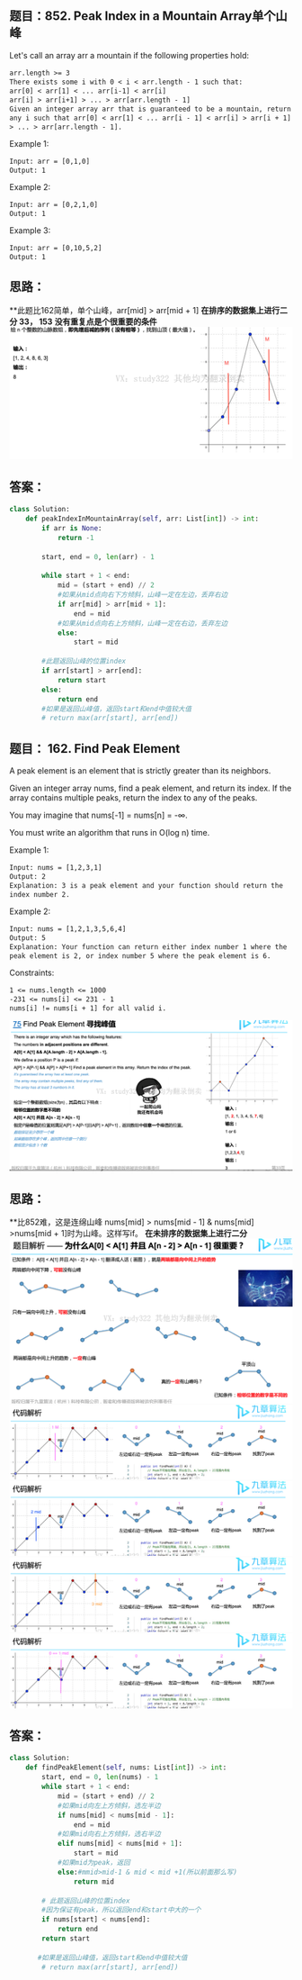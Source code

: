 ## 题目：852. Peak Index in a Mountain Array单个山峰

Let's call an array arr a mountain if the following properties hold:
```
arr.length >= 3
There exists some i with 0 < i < arr.length - 1 such that:
arr[0] < arr[1] < ... arr[i-1] < arr[i]
arr[i] > arr[i+1] > ... > arr[arr.length - 1]
Given an integer array arr that is guaranteed to be a mountain, return any i such that arr[0] < arr[1] < ... arr[i - 1] < arr[i] > arr[i + 1] > ... > arr[arr.length - 1].
``` 

Example 1:
```
Input: arr = [0,1,0]
Output: 1
```
Example 2:
```
Input: arr = [0,2,1,0]
Output: 1
```
Example 3:
```
Input: arr = [0,10,5,2]
Output: 1
```
## 思路：
**此题比162简单，单个山峰，arr[mid] > arr[mid + 1] 
**在排序的数据集上进行二分 33， 153**
**没有重复点是个很重要的条件**
![p](https://github.com/SSRRBB/Leetcode/blob/main/Images/55.png)


## 答案：
```python
class Solution:
    def peakIndexInMountainArray(self, arr: List[int]) -> int:
        if arr is None:
            return -1
        
        start, end = 0, len(arr) - 1
        
        while start + 1 < end:
            mid = (start + end) // 2
            #如果从mid点向右下方倾斜，山峰一定在左边，丢弃右边   
            if arr[mid] > arr[mid + 1]:
                end = mid
            #如果从mid点向右上方倾斜，山峰一定在右边，丢弃左边  
            else:
                start = mid
        
        #此题返回山峰的位置index
        if arr[start] > arr[end]:
            return start
        else:
            return end
        #如果是返回山峰值，返回start和end中值较大值
        # return max(arr[start], arr[end])
```
## 题目： 162. Find Peak Element
A peak element is an element that is strictly greater than its neighbors.

Given an integer array nums, find a peak element, and return its index. If the array contains multiple peaks, return the index to any of the peaks.

You may imagine that nums[-1] = nums[n] = -∞.

You must write an algorithm that runs in O(log n) time.

 
Example 1:
```
Input: nums = [1,2,3,1]
Output: 2
Explanation: 3 is a peak element and your function should return the index number 2.
```
Example 2:
```
Input: nums = [1,2,1,3,5,6,4]
Output: 5
Explanation: Your function can return either index number 1 where the peak element is 2, or index number 5 where the peak element is 6.
```

Constraints:
```
1 <= nums.length <= 1000
-231 <= nums[i] <= 231 - 1
nums[i] != nums[i + 1] for all valid i.
```
![p](https://github.com/SSRRBB/Leetcode/blob/main/Images/62.png)

## 思路：
**比852难，这是连绵山峰 nums[mid] > nums[mid - 1] & nums[mid] >nums[mid + 1]时为山峰。这样写if。
**在未排序的数据集上进行二分**
![p](https://github.com/SSRRBB/Leetcode/blob/main/Images/63.png)
![p](https://github.com/SSRRBB/Leetcode/blob/main/Images/64.png)
![p](https://github.com/SSRRBB/Leetcode/blob/main/Images/65.png)
![p](https://github.com/SSRRBB/Leetcode/blob/main/Images/66.png)
![p](https://github.com/SSRRBB/Leetcode/blob/main/Images/67.png)



## 答案：
```python
class Solution:
    def findPeakElement(self, nums: List[int]) -> int:
        start, end = 0, len(nums) - 1
        while start + 1 < end:
            mid = (start + end) // 2
            #如果mid向左上方倾斜，选左半边
            if nums[mid] < nums[mid - 1]:
                end = mid
            #如果mid向右上方倾斜，选右半边
            elif nums[mid] < nums[mid + 1]:
                start = mid
            #如果mid为peak，返回
            else:#mmid>mid-1 & mid < mid +1(所以前面那么写)
                return mid
        
        # 此题返回山峰的位置index
        #因为保证有peak，所以返回end和start中大的一个
        if nums[start] < nums[end]:
            return end
        return start
                
       #如果是返回山峰值，返回start和end中值较大值
        # return max(arr[start], arr[end])
            
        
```
